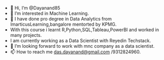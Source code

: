 - 👋 Hi, I’m @Dayanand85
- 👀 I’m interested in Machine Learning.
- 🌱 I have done pro degree in Data Analytics from ImarticusLearning,bangalore mentorted by KPMG.
- With this course i learnt R,Python,SQL,Tableau,PowerBI and worked in many projects.
- I am currently working as a Data Scientist  with Reyedin Techstack.
- 💞️ I’m looking forward to work with mnc company as a data scientist.
- 📫 How to reach me das.dayanand@gmail.com /9312824960.

<!---
Dayanand85/Dayanand85 is a ✨ special ✨ repository because its `README.md` (this file) appears on your GitHub profile.
You can click the Preview link to take a look at your changes.
--->
